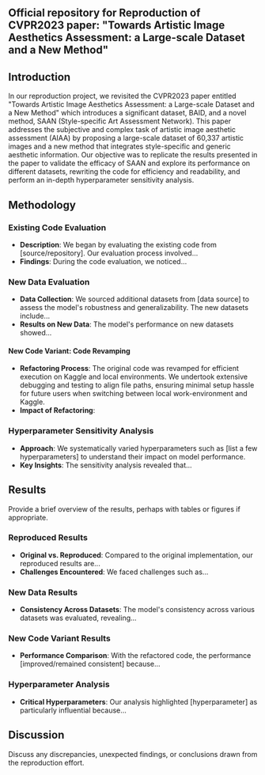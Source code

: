 ## Official repository for Reproduction of CVPR2023 paper: "Towards Artistic Image Aesthetics Assessment: a Large-scale Dataset and a New Method"

## Introduction

In our reproduction project, we revisited the CVPR2023 paper entitled "Towards Artistic Image Aesthetics Assessment: a Large-scale Dataset and a New Method" which introduces a significant dataset, BAID, and a novel method, SAAN (Style-specific Art Assessment Network). This paper addresses the subjective and complex task of artistic image aesthetic assessment (AIAA) by proposing a large-scale dataset of 60,337 artistic images and a new method that integrates style-specific and generic aesthetic information. Our objective was to replicate the results presented in the paper to validate the efficacy of SAAN and explore its performance on different datasets, rewriting the code for efficiency and readability, and perform an in-depth hyperparameter sensitivity analysis.

## Methodology

### Existing Code Evaluation

- **Description**: We began by evaluating the existing code from [source/repository]. Our evaluation process involved...
- **Findings**: During the code evaluation, we noticed...

### New Data Evaluation

- **Data Collection**: We sourced additional datasets from [data source] to assess the model's robustness and generalizability. The new datasets include...
- **Results on New Data**: The model's performance on new datasets showed...

#### New Code Variant: Code Revamping

- **Refactoring Process**: The original code was revamped for efficient execution on Kaggle and local environments. We undertook extensive debugging and testing to align file paths, ensuring minimal setup hassle for future users when switching between local work-environment and Kaggle.
- **Impact of Refactoring**: 

### Hyperparameter Sensitivity Analysis

- **Approach**: We systematically varied hyperparameters such as [list a few hyperparameters] to understand their impact on model performance.
- **Key Insights**: The sensitivity analysis revealed that...

## Results

Provide a brief overview of the results, perhaps with tables or figures if appropriate.

### Reproduced Results

- **Original vs. Reproduced**: Compared to the original implementation, our reproduced results are...
- **Challenges Encountered**: We faced challenges such as...

### New Data Results

- **Consistency Across Datasets**: The model's consistency across various datasets was evaluated, revealing...

### New Code Variant Results

- **Performance Comparison**: With the refactored code, the performance [improved/remained consistent] because...

### Hyperparameter Analysis

- **Critical Hyperparameters**: Our analysis highlighted [hyperparameter] as particularly influential because...

## Discussion

Discuss any discrepancies, unexpected findings, or conclusions drawn from the reproduction effort.


